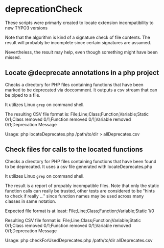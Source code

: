 deprecationCheck
================

These scripts were primarly created to locate extension 
incompatibility to new TYPO3 versions

Note that the algorithm is kind of a signature check of file contents.
The result will probably be incomplete since certain signatures are assumed.

Nevertheless, the result may help, even though something might have been missed. 


Locate @decprecate annotations in a php project
-----------------------------------------------

Checks a directory for PHP files containing functions that have been marked
to be deprecated via doccomment. It outputs a csv stream that can be 
piped to a file.

It utilizes Linux `grep` on command shell.

The resulting CSV file format is:
	File;Line;Class;Function;Variable;Static 0/1;Class removed 0/1;Function removed 0/1;Variable removed 0/1;Deprecation Message

Usage:
	php locateDeprecates.php /path/to/dir > allDeprecates.csv  


Check files for calls to the located functions
----------------------------------------------

Checks a directory for PHP files containing functions that have been found
to be deprecated. It uses a csv file generated with locateDeprecates.php 

It utilizes Linux `grep` on command shell.

The result is a report of propably incompatible files.
Note that only the static function calls can really be trusted, other tests
are considered to be "hints to check if really ..." since function names 
may be used across many classes in same notation.

Expected file format is at least:
	File;Line;Class;Function;Variable;Static 1/0

Resulting CSV file format is:
	File;Line;Class;Function;Variable;Static 0/1;Class removed 0/1;Function removed 0/1;Variable removed 0/1;Deprecation Message

Usage:
	php checkForUsedDeprecates.php /path/to/dir allDeprecates.csv

